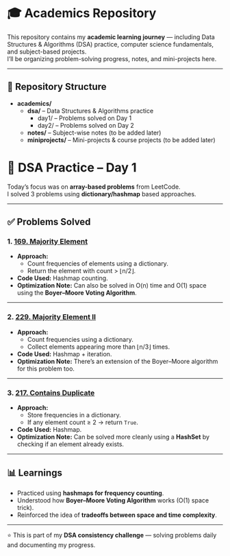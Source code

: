 # 🎓 Academics Repository  

This repository contains my **academic learning journey** — including Data Structures & Algorithms (DSA) practice, computer science fundamentals, and subject-based projects.  
I’ll be organizing problem-solving progress, notes, and mini-projects here.  

---

## 📂 Repository Structure

- **academics/**
  - **dsa/** – Data Structures & Algorithms practice
    - day1/ – Problems solved on Day 1
    - day2/ – Problems solved on Day 2
  - **notes/** – Subject-wise notes (to be added later)
  - **miniprojects/** – Mini-projects & course projects (to be added later)





# 📅 DSA Practice – Day 1  

Today’s focus was on **array-based problems** from LeetCode.  
I solved 3 problems using **dictionary/hashmap** based approaches.  

---

## ✅ Problems Solved

### 1. [169. Majority Element](https://leetcode.com/problems/majority-element/)
- **Approach:**  
  - Count frequencies of elements using a dictionary.  
  - Return the element with count > ⌊n/2⌋.  
- **Code Used:** Hashmap counting.  
- **Optimization Note:** Can also be solved in O(n) time and O(1) space using the **Boyer–Moore Voting Algorithm**.

---

### 2. [229. Majority Element II](https://leetcode.com/problems/majority-element-ii/)
- **Approach:**  
  - Count frequencies using a dictionary.  
  - Collect elements appearing more than ⌊n/3⌋ times.  
- **Code Used:** Hashmap + iteration.  
- **Optimization Note:** There’s an extension of the Boyer–Moore algorithm for this problem too.

---

### 3. [217. Contains Duplicate](https://leetcode.com/problems/contains-duplicate/)
- **Approach:**  
  - Store frequencies in a dictionary.  
  - If any element count ≥ 2 → return `True`.  
- **Code Used:** Hashmap.  
- **Optimization Note:** Can be solved more cleanly using a **HashSet** by checking if an element already exists.

---

## 📊 Learnings
- Practiced using **hashmaps for frequency counting**.  
- Understood how **Boyer–Moore Voting Algorithm** works (O(1) space trick).  
- Reinforced the idea of **tradeoffs between space and time complexity**.

---

⭐ This is part of my **DSA consistency challenge** — solving problems daily and documenting my progress.
